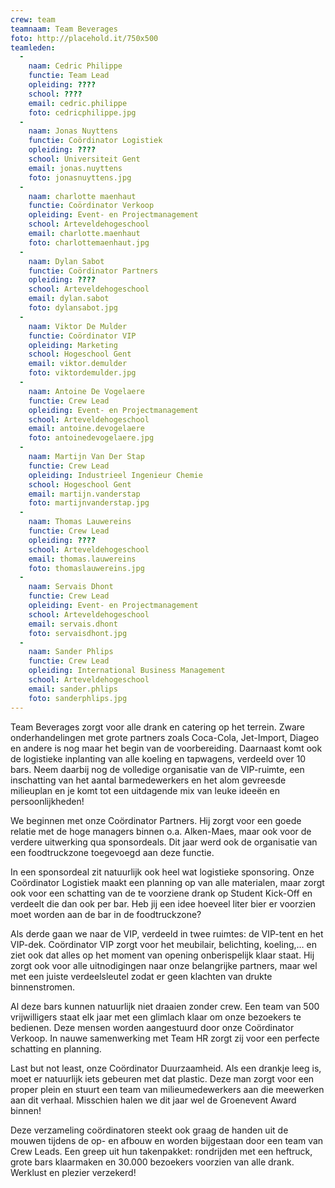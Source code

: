 ```yaml
---
crew: team
teamnaam: Team Beverages
foto: http://placehold.it/750x500
teamleden:
  -
    naam: Cedric Philippe
    functie: Team Lead
    opleiding: ????
    school: ????
    email: cedric.philippe
    foto: cedricphilippe.jpg
  -
    naam: Jonas Nuyttens
    functie: Coördinator Logistiek
    opleiding: ????
    school: Universiteit Gent
    email: jonas.nuyttens
    foto: jonasnuyttens.jpg
  -
    naam: charlotte maenhaut
    functie: Coördinator Verkoop
    opleiding: Event- en Projectmanagement
    school: Arteveldehogeschool
    email: charlotte.maenhaut
    foto: charlottemaenhaut.jpg
  -
    naam: Dylan Sabot
    functie: Coördinator Partners
    opleiding: ????
    school: Arteveldehogeschool
    email: dylan.sabot
    foto: dylansabot.jpg
  -
    naam: Viktor De Mulder
    functie: Coördinator VIP
    opleiding: Marketing
    school: Hogeschool Gent
    email: viktor.demulder
    foto: viktordemulder.jpg
  -
    naam: Antoine De Vogelaere
    functie: Crew Lead
    opleiding: Event- en Projectmanagement
    school: Arteveldehogeschool
    email: antoine.devogelaere
    foto: antoinedevogelaere.jpg
  -
    naam: Martijn Van Der Stap
    functie: Crew Lead
    opleiding: Industrieel Ingenieur Chemie
    school: Hogeschool Gent
    email: martijn.vanderstap
    foto: martijnvanderstap.jpg
  -
    naam: Thomas Lauwereins
    functie: Crew Lead
    opleiding: ????
    school: Arteveldehogeschool
    email: thomas.lauwereins
    foto: thomaslauwereins.jpg
  -
    naam: Servais Dhont
    functie: Crew Lead
    opleiding: Event- en Projectmanagement
    school: Arteveldehogeschool
    email: servais.dhont
    foto: servaisdhont.jpg
  -
    naam: Sander Phlips
    functie: Crew Lead
    opleiding: International Business Management
    school: Arteveldehogeschool
    email: sander.phlips
    foto: sanderphlips.jpg
---
```


Team Beverages zorgt voor alle drank en catering op het terrein. Zware onderhandelingen met grote partners zoals Coca-Cola, Jet-Import, Diageo en andere is nog maar het begin van de voorbereiding. Daarnaast komt ook de logistieke inplanting van alle koeling en tapwagens, verdeeld over 10 bars. Neem daarbij nog de volledige organisatie van de VIP-ruimte, een inschatting van het aantal barmedewerkers en het alom gevreesde milieuplan en je komt tot een uitdagende mix van leuke ideeën en persoonlijkheden!


We beginnen met onze Coördinator Partners. Hij zorgt voor een goede relatie met de hoge managers binnen o.a. Alken-Maes, maar ook voor de verdere uitwerking qua sponsordeals. Dit jaar werd ook de organisatie van een foodtruckzone toegevoegd aan deze functie.


In een sponsordeal zit natuurlijk ook heel wat logistieke sponsoring. Onze Coördinator Logistiek maakt een planning op van alle materialen, maar zorgt ook voor een schatting van de te voorziene drank op Student Kick-Off en verdeelt die dan ook per bar. Heb jij een idee hoeveel liter bier er voorzien moet worden aan de bar in de foodtruckzone?


Als derde gaan we naar de VIP, verdeeld in twee ruimtes: de VIP-tent en het VIP-dek. Coördinator VIP zorgt voor het meubilair, belichting, koeling,… en ziet ook dat alles op het moment van opening onberispelijk klaar staat. Hij zorgt ook voor alle uitnodigingen naar onze belangrijke partners, maar wel met een juiste verdeelsleutel zodat er geen klachten van drukte binnenstromen.


Al deze bars kunnen natuurlijk niet draaien zonder crew. Een team van 500 vrijwilligers staat elk jaar met een glimlach klaar om onze bezoekers te bedienen. Deze mensen worden aangestuurd door onze Coördinator Verkoop. In nauwe samenwerking met Team HR zorgt zij voor een perfecte schatting en planning.


Last but not least, onze Coördinator Duurzaamheid. Als een drankje leeg is, moet er natuurlijk iets gebeuren met dat plastic. Deze man zorgt voor een proper plein en stuurt een team van milieumedewerkers aan die meewerken aan dit verhaal. Misschien halen we dit jaar wel de Groenevent Award binnen!


Deze verzameling coördinatoren steekt ook graag de handen uit de mouwen tijdens de op- en afbouw en worden bijgestaan door een team van Crew Leads. Een greep uit hun takenpakket: rondrijden met een heftruck, grote bars klaarmaken en 30.000 bezoekers voorzien van alle drank. Werklust en plezier verzekerd!
